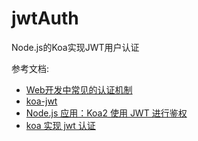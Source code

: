 # jwtAuth

Node.js的Koa实现JWT用户认证

参考文档:

+ [Web开发中常见的认证机制](https://chenhuichao.com/2017/03/13/fe/web-auth/)
+ [koa-jwt](https://www.npmjs.com/package/koa-jwt)
+ [Node.js 应用：Koa2 使用 JWT 进行鉴权](https://github.com/lin-xin/blog/issues/28)
+ [koa 实现 jwt 认证](https://github.com/lin-xin/blog/issues/28)
